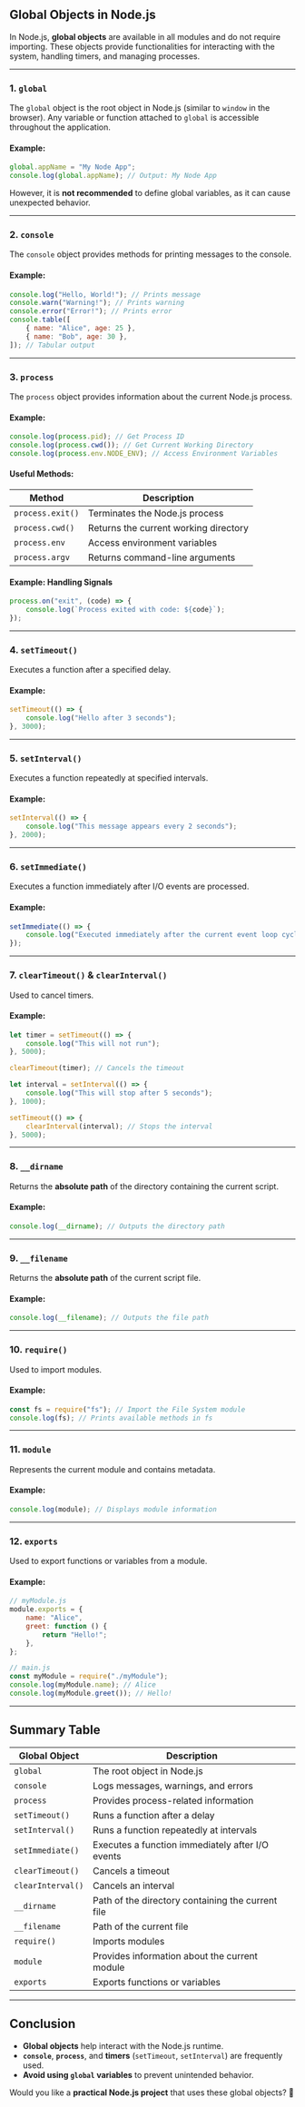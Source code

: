## **Global Objects in Node.js**

In Node.js, **global objects** are available in all modules and do not require importing. These objects provide functionalities for interacting with the system, handling timers, and managing processes.

---

### **1. `global`**

The `global` object is the root object in Node.js (similar to `window` in the browser). Any variable or function attached to `global` is accessible throughout the application.

#### **Example:**

```js
global.appName = "My Node App";
console.log(global.appName); // Output: My Node App
```

However, it is **not recommended** to define global variables, as it can cause unexpected behavior.

---

### **2. `console`**

The `console` object provides methods for printing messages to the console.

#### **Example:**

```js
console.log("Hello, World!"); // Prints message
console.warn("Warning!"); // Prints warning
console.error("Error!"); // Prints error
console.table([
	{ name: "Alice", age: 25 },
	{ name: "Bob", age: 30 },
]); // Tabular output
```

---

### **3. `process`**

The `process` object provides information about the current Node.js process.

#### **Example:**

```js
console.log(process.pid); // Get Process ID
console.log(process.cwd()); // Get Current Working Directory
console.log(process.env.NODE_ENV); // Access Environment Variables
```

#### **Useful Methods:**

| Method           | Description                           |
| ---------------- | ------------------------------------- |
| `process.exit()` | Terminates the Node.js process        |
| `process.cwd()`  | Returns the current working directory |
| `process.env`    | Access environment variables          |
| `process.argv`   | Returns command-line arguments        |

#### **Example: Handling Signals**

```js
process.on("exit", (code) => {
	console.log(`Process exited with code: ${code}`);
});
```

---

### **4. `setTimeout()`**

Executes a function after a specified delay.

#### **Example:**

```js
setTimeout(() => {
	console.log("Hello after 3 seconds");
}, 3000);
```

---

### **5. `setInterval()`**

Executes a function repeatedly at specified intervals.

#### **Example:**

```js
setInterval(() => {
	console.log("This message appears every 2 seconds");
}, 2000);
```

---

### **6. `setImmediate()`**

Executes a function immediately after I/O events are processed.

#### **Example:**

```js
setImmediate(() => {
	console.log("Executed immediately after the current event loop cycle");
});
```

---

### **7. `clearTimeout()` & `clearInterval()`**

Used to cancel timers.

#### **Example:**

```js
let timer = setTimeout(() => {
	console.log("This will not run");
}, 5000);

clearTimeout(timer); // Cancels the timeout
```

```js
let interval = setInterval(() => {
	console.log("This will stop after 5 seconds");
}, 1000);

setTimeout(() => {
	clearInterval(interval); // Stops the interval
}, 5000);
```

---

### **8. `__dirname`**

Returns the **absolute path** of the directory containing the current script.

#### **Example:**

```js
console.log(__dirname); // Outputs the directory path
```

---

### **9. `__filename`**

Returns the **absolute path** of the current script file.

#### **Example:**

```js
console.log(__filename); // Outputs the file path
```

---

### **10. `require()`**

Used to import modules.

#### **Example:**

```js
const fs = require("fs"); // Import the File System module
console.log(fs); // Prints available methods in fs
```

---

### **11. `module`**

Represents the current module and contains metadata.

#### **Example:**

```js
console.log(module); // Displays module information
```

---

### **12. `exports`**

Used to export functions or variables from a module.

#### **Example:**

```js
// myModule.js
module.exports = {
	name: "Alice",
	greet: function () {
		return "Hello!";
	},
};

// main.js
const myModule = require("./myModule");
console.log(myModule.name); // Alice
console.log(myModule.greet()); // Hello!
```

---

## **Summary Table**

| Global Object     | Description                                       |
| ----------------- | ------------------------------------------------- |
| `global`          | The root object in Node.js                        |
| `console`         | Logs messages, warnings, and errors               |
| `process`         | Provides process-related information              |
| `setTimeout()`    | Runs a function after a delay                     |
| `setInterval()`   | Runs a function repeatedly at intervals           |
| `setImmediate()`  | Executes a function immediately after I/O events  |
| `clearTimeout()`  | Cancels a timeout                                 |
| `clearInterval()` | Cancels an interval                               |
| `__dirname`       | Path of the directory containing the current file |
| `__filename`      | Path of the current file                          |
| `require()`       | Imports modules                                   |
| `module`          | Provides information about the current module     |
| `exports`         | Exports functions or variables                    |

---

## **Conclusion**

- **Global objects** help interact with the Node.js runtime.
- **`console`**, **`process`**, and **timers** (`setTimeout`, `setInterval`) are frequently used.
- **Avoid using `global` variables** to prevent unintended behavior.

Would you like a **practical Node.js project** that uses these global objects? 🚀
